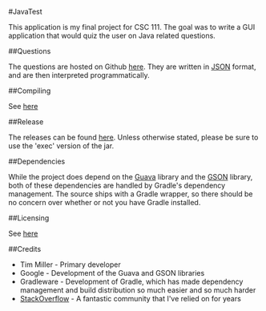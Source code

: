 #JavaTest

This application is my final project for CSC 111.  The goal was to write a GUI application that would quiz the user on Java related questions.

##Questions

The questions are hosted on Github [here](https://raw.githubusercontent.com/Commador/JavaTestQuestions/master/questions.json).  They are written in [JSON](http://www.json.org/) format, and are then interpreted programmatically.

##Compiling

See [here](COMPILING.md)

##Release

The releases can be found [here](https://github.com/Commador/JavaTest/releases).  Unless otherwise stated, please be sure to use the 'exec' version of the jar.

##Dependencies

While the project does depend on the [Guava](https://code.google.com/p/guava-libraries/) library and the [GSON](https://code.google.com/p/google-gson/) library, both of these dependencies are handled by Gradle's dependency management.  The source ships with a Gradle wrapper, so there should be no concern over whether or not you have Gradle installed.

##Licensing

See [here](LICENSE.md)

##Credits

* Tim Miller - Primary developer
* Google - Development of the Guava and GSON libraries
* Gradleware - Development of Gradle, which has made dependency management and build distribution so much easier and so much harder
* [StackOverflow](http://stackoverflow.com/) - A fantastic community that I've relied on for years

